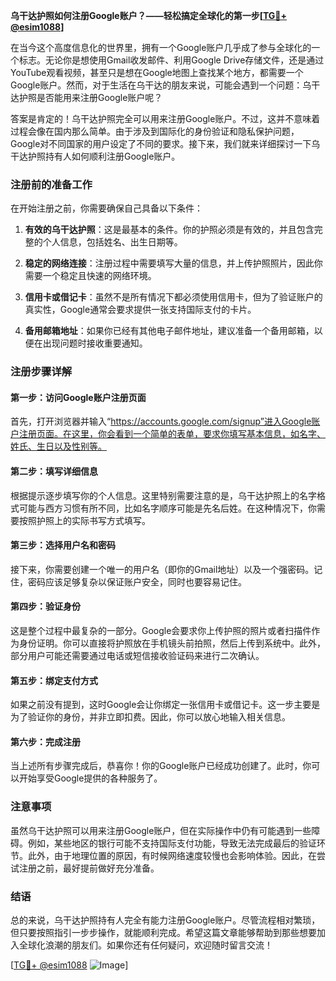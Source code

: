 **乌干达护照如何注册Google账户？——轻松搞定全球化的第一步[[TG💪+ @esim1088](https://t.me/s/esim1088)]**

在当今这个高度信息化的世界里，拥有一个Google账户几乎成了参与全球化的一个标志。无论你是想使用Gmail收发邮件、利用Google Drive存储文件，还是通过YouTube观看视频，甚至只是想在Google地图上查找某个地方，都需要一个Google账户。然而，对于生活在乌干达的朋友来说，可能会遇到一个问题：乌干达护照是否能用来注册Google账户呢？

答案是肯定的！乌干达护照完全可以用来注册Google账户。不过，这并不意味着过程会像在国内那么简单。由于涉及到国际化的身份验证和隐私保护问题，Google对不同国家的用户设定了不同的要求。接下来，我们就来详细探讨一下乌干达护照持有人如何顺利注册Google账户。

### 注册前的准备工作

在开始注册之前，你需要确保自己具备以下条件：

1. **有效的乌干达护照**：这是最基本的条件。你的护照必须是有效的，并且包含完整的个人信息，包括姓名、出生日期等。
   
2. **稳定的网络连接**：注册过程中需要填写大量的信息，并上传护照照片，因此你需要一个稳定且快速的网络环境。

3. **信用卡或借记卡**：虽然不是所有情况下都必须使用信用卡，但为了验证账户的真实性，Google通常会要求提供一张支持国际支付的卡片。

4. **备用邮箱地址**：如果你已经有其他电子邮件地址，建议准备一个备用邮箱，以便在出现问题时接收重要通知。

### 注册步骤详解

#### 第一步：访问Google账户注册页面

首先，打开浏览器并输入“https://accounts.google.com/signup”进入Google账户注册页面。在这里，你会看到一个简单的表单，要求你填写基本信息，如名字、姓氏、生日以及性别等。

#### 第二步：填写详细信息

根据提示逐步填写你的个人信息。这里特别需要注意的是，乌干达护照上的名字格式可能与西方习惯有所不同，比如名字顺序可能是先名后姓。在这种情况下，你需要按照护照上的实际书写方式填写。

#### 第三步：选择用户名和密码

接下来，你需要创建一个唯一的用户名（即你的Gmail地址）以及一个强密码。记住，密码应该足够复杂以保证账户安全，同时也要容易记住。

#### 第四步：验证身份

这是整个过程中最复杂的一部分。Google会要求你上传护照的照片或者扫描件作为身份证明。你可以直接将护照放在手机镜头前拍照，然后上传到系统中。此外，部分用户可能还需要通过电话或短信接收验证码来进行二次确认。

#### 第五步：绑定支付方式

如果之前没有提到，这时Google会让你绑定一张信用卡或借记卡。这一步主要是为了验证你的身份，并非立即扣费。因此，你可以放心地输入相关信息。

#### 第六步：完成注册

当上述所有步骤完成后，恭喜你！你的Google账户已经成功创建了。此时，你可以开始享受Google提供的各种服务了。

### 注意事项

虽然乌干达护照可以用来注册Google账户，但在实际操作中仍有可能遇到一些障碍。例如，某些地区的银行可能不支持国际支付功能，导致无法完成最后的验证环节。此外，由于地理位置的原因，有时候网络速度较慢也会影响体验。因此，在尝试注册之前，最好提前做好充分准备。

### 结语

总的来说，乌干达护照持有人完全有能力注册Google账户。尽管流程相对繁琐，但只要按照指引一步步操作，就能顺利完成。希望这篇文章能够帮助到那些想要加入全球化浪潮的朋友们。如果你还有任何疑问，欢迎随时留言交流！

[[TG💪+ @esim1088](https://t.me/s/esim1088) ![Image](https://i.postimg.cc/4NQfJmqS/Snipaste-2025-05-13-00-14-12.png)]